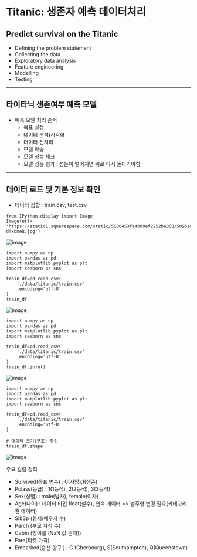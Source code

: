 # Titanic: 생존자 예측 데이터처리

## Predict survival on the Titanic

- Defining the problem statement
- Collecting the data
- Exploratory data analysis
- Feature engineering
- Modelling
- Testing
---

## 타이타닉 생존여부 예측 모델
- 예측 모델 처리 순서
  - 목표 설정
  - 데이터 분석(시각화
  - 더이터 전처리
  - 모델 학습
  - 모델 성능 체크
  - 모델 성능 평가 : 성는이 떨어지면 위로 다시 돌아가야함

---
## 데이터 로드 및 기본 정보 확인
- 데이터 집합 : train.csv, test.csv
  
```
from IPython.display import Image
Image(url= 'https://static1.squarespace.com/static/5006453fe4b09ef2252ba068/5095eabce4b06cb305058603/5095eabce4b02d37bef4c24c/1352002236895/100_anniversary_titanic_sinking_by_esai8mellows-d4xbme8.jpg')
```
![image](https://github.com/user-attachments/assets/14d366f0-83a3-4aae-9c05-abfba28a30b7)

```
import numpy as np
import pandas as pd
import matplotlib.pyplot as plt
import seaborn as sns

train_df=pd.read_csv(
    './data/titanic/train.csv'
    ,encoding='utf-8'
)
train_df
```
![image](https://github.com/user-attachments/assets/ae9f11f2-ffd5-48dc-9ef8-48e75484d2bc)

```
import numpy as np
import pandas as pd
import matplotlib.pyplot as plt
import seaborn as sns

train_df=pd.read_csv(
    './data/titanic/train.csv'
    ,encoding='utf-8'
)
train_df.info()
```
![image](https://github.com/user-attachments/assets/503c351a-e23e-44da-abcc-907be9c4d040)

```
import numpy as np
import pandas as pd
import matplotlib.pyplot as plt
import seaborn as sns

train_df=pd.read_csv(
    './data/titanic/train.csv'
    ,encoding='utf-8'
)

# 데이터 크기(구조) 확인
train_df.shape
```
![image](https://github.com/user-attachments/assets/dcc47cbc-da8a-4ff4-89dc-890e201738f4)

주요 컬럼 정리
- Survived(목표 변수) : 0(사망),1(생존)
- Pclass(등급) : 1(1등석), 2(2등석), 3(3등석)
- Sex(성별) : male(남자), female(여자)
- Age(나이) : 데이터 타입 float(실수), 연속 데이터 => 범주형 변경 필요(카테고리컬 데이터)
- SibSp (형제/배우자 수) 
- Parch (부모 자식 수)
- Cabin (방이름 (NaN 값 존재))
- Fare(티켓 가격)
- Embarked(승선 항구 ) : C (Cherbourg), S(Southampton), Q(Queenstown)
